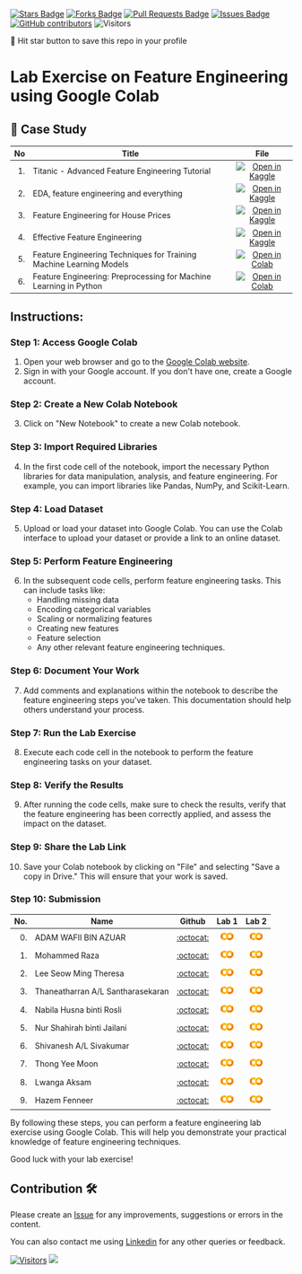 
<a href="https://github.com/drshahizan/Python_EDA/stargazers"><img src="https://img.shields.io/github/stars/drshahizan/Python_EDA" alt="Stars Badge"/></a>
<a href="https://github.com/drshahizan/Python_EDA/network/members"><img src="https://img.shields.io/github/forks/drshahizan/Python_EDA" alt="Forks Badge"/></a>
<a href="https://github.com/drshahizan/Python_EDA/pulls"><img src="https://img.shields.io/github/issues-pr/drshahizan/Python_EDA" alt="Pull Requests Badge"/></a>
<a href="https://github.com/drshahizan/Python_EDA/issues"><img src="https://img.shields.io/github/issues/drshahizan/Python_EDA" alt="Issues Badge"/></a>
<a href="https://github.com/drshahizan/Python_EDA/graphs/contributors"><img alt="GitHub contributors" src="https://img.shields.io/github/contributors/drshahizan/Python_EDA?color=2b9348"></a>
![Visitors](https://api.visitorbadge.io/api/visitors?path=https%3A%2F%2Fgithub.com%2Fdrshahizan%2FPython_EDA&labelColor=%23d9e3f0&countColor=%23697689&style=flat)

🌟 Hit star button to save this repo in your profile

# Lab Exercise on Feature Engineering using Google Colab

## 📖 Case Study
| No | Title   |  File |
| -----: | -----  | :------: | 
| 1. | Titanic - Advanced Feature Engineering Tutorial |  [![Open in Kaggle](https://img.shields.io/static/v1?label=&message=Kaggle&labelColor=grey&color=blue&logo=kaggle)](https://www.kaggle.com/code/gunesevitan/titanic-advanced-feature-engineering-tutorial) |
| 2. | EDA, feature engineering and everything |  [![Open in Kaggle](https://img.shields.io/static/v1?label=&message=Kaggle&labelColor=grey&color=blue&logo=kaggle)](https://www.kaggle.com/code/artgor/eda-feature-engineering-and-everything) |
| 3. | Feature Engineering for House Prices |  [![Open in Kaggle](https://img.shields.io/static/v1?label=&message=Kaggle&labelColor=grey&color=blue&logo=kaggle)](https://www.kaggle.com/code/ryanholbrook/feature-engineering-for-house-prices) |
| 4. | Effective Feature Engineering |  [![Open in Kaggle](https://img.shields.io/static/v1?label=&message=Kaggle&labelColor=grey&color=blue&logo=kaggle)](https://www.kaggle.com/code/rejasupotaro/effective-feature-engineering) |
| 5. | Feature Engineering Techniques for Training Machine Learning Models | [![Open in Colab](https://img.shields.io/static/v1?label=&message=Colab&labelColor=grey&color=blue&logo=google-colab)](https://colab.research.google.com/drive/1-H8ZfuemZAW_imWCVJPj_syfrZOnPAyT?usp=sharing) |
| 6. | Feature Engineering: Preprocessing for Machine Learning in Python | [![Open in Colab](https://img.shields.io/static/v1?label=&message=Colab&labelColor=grey&color=blue&logo=google-colab)](https://colab.research.google.com/github/goodboychan/chans_jupyter/blob/main/_notebooks/2020-07-09-04-Feature-Engineering.ipynb) |


## Instructions:

### Step 1: Access Google Colab

1. Open your web browser and go to the [Google Colab website](https://colab.research.google.com/).
2. Sign in with your Google account. If you don't have one, create a Google account.

### Step 2: Create a New Colab Notebook

3. Click on "New Notebook" to create a new Colab notebook.

### Step 3: Import Required Libraries

4. In the first code cell of the notebook, import the necessary Python libraries for data manipulation, analysis, and feature engineering. For example, you can import libraries like Pandas, NumPy, and Scikit-Learn.

### Step 4: Load Dataset

5. Upload or load your dataset into Google Colab. You can use the Colab interface to upload your dataset or provide a link to an online dataset.

### Step 5: Perform Feature Engineering

6. In the subsequent code cells, perform feature engineering tasks. This can include tasks like:
   - Handling missing data
   - Encoding categorical variables
   - Scaling or normalizing features
   - Creating new features
   - Feature selection
   - Any other relevant feature engineering techniques.

### Step 6: Document Your Work

7. Add comments and explanations within the notebook to describe the feature engineering steps you've taken. This documentation should help others understand your process.

### Step 7: Run the Lab Exercise

8. Execute each code cell in the notebook to perform the feature engineering tasks on your dataset.

### Step 8: Verify the Results

9. After running the code cells, make sure to check the results, verify that the feature engineering has been correctly applied, and assess the impact on the dataset.

### Step 9: Share the Lab Link

10. Save your Colab notebook by clicking on "File" and selecting "Save a copy in Drive." This will ensure that your work is saved.

### Step 10: Submission

| No.  | Name | Github |Lab 1 | Lab 2 |
| ---: | ----------------------------------------- | :----------------------: | :----------------------: | :----------------------: | 
| 0.   | ADAM WAFII BIN AZUAR                      |  [:octocat:](https://github.com/Jokeryde) |<a href=""><img src="../../../images/colab.png" width="24px" height="24px"></a> | <a href=""><img src="../../../images/colab.png" width="24px" height="24px"></a> | 
| 1.   | Mohammed Raza                      |  [:octocat:](https://github.com/DSRaza403) |<a href="https://github.com/DSRaza403/LAB-Tasks/tree/main/Lab%203"><img src="../../../images/colab.png" width="24px" height="24px"></a> | <a href="https://github.com/DSRaza403/LAB-Tasks/tree/main/Lab%203"><img src="../../../images/colab.png" width="24px" height="24px"></a> | 
| 2.   | Lee Seow Ming Theresa                      |  [:octocat:](https://github.com/Theresa20191/Theresa) |<a href="https://github.com/Theresa20191/Theresa/blob/af17e21812867c8dde7a08cfe9e447266e9d0062/UTM/Lab%20Exercise/Lab_3A_Feature_Engineering_Theresa.ipynb"><img src="../../../images/colab.png" width="24px" height="24px"></a> | <a href="https://github.com/Theresa20191/Theresa/blob/af17e21812867c8dde7a08cfe9e447266e9d0062/UTM/Lab%20Exercise/Lab_3B_Feature_Engineering_Theresa.ipynb"><img src="../../../images/colab.png" width="24px" height="24px"></a> | 
| 3.   | Thaneatharran A/L Santharasekaran           |  [:octocat:](https://github.com/Thaneatharran) |<a href="https://github.com/Thaneatharran/Thaneatharran/blob/main/Task/Lab%20Work/Lab_3A_Feature_Engineering_Techniques.ipynb"><img src="../../../images/colab.png" width="24px" height="24px"></a> | <a href="https://github.com/Thaneatharran/Thaneatharran/blob/main/Task/Lab%20Work/Lab_3B_Feature_Engineering_Techniques.ipynb"><img src="../../../images/colab.png" width="24px" height="24px"></a> | 
| 4.   | Nabila Husna binti Rosli           |  [:octocat:](https://github.com/rnabilahusna) |<a href="https://github.com/rnabilahusna/rnabilahusna/blob/main/BDM_assessment/EDA_Big_Data_Lab/Feature_Engineering_Lab3(a)_NabilaHusna.ipynb"><img src="../../../images/colab.png" width="24px" height="24px"></a> | <a href="https://github.com/rnabilahusna/rnabilahusna/blob/main/BDM_assessment/EDA_Big_Data_Lab/Feature_Engineering_Lab3(b)_NabilaHusna.ipynb"><img src="../../../images/colab.png" width="24px" height="24px"></a> | 
| 5.   | Nur Shahirah binti Jailani           |  [:octocat:](https://github.com/Shahirah00) |<a href="https://github.com/Shahirah00/Shahirah00/blob/main/Lab/Lab3A_FeatureEngineeringPreprocessing.ipynb"><img src="../../../images/colab.png" width="24px" height="24px"></a> | <a href="https://github.com/Shahirah00/Shahirah00/blob/main/Lab/Lab3B_FeatureEngineeringTechniques.ipynb"><img src="../../../images/colab.png" width="24px" height="24px"></a> |
| 6.   | Shivanesh A/L Sivakumar          |  [:octocat:](https://github.com/shivanesh31) |<a href="https://github.com/shivanesh31/Shivanesh/blob/240ef233967108408d5e0d1b20fa5d8f81810765/my_labs/titanic_advanced_feature_engineering_tutorial.ipynb"><img src="../../../images/colab.png" width="24px" height="24px"></a> | <a href="https://github.com/shivanesh31/Shivanesh/blob/240ef233967108408d5e0d1b20fa5d8f81810765/my_labs/Feature_Engineering_Techniques_for_ML.ipynb"><img src="../../../images/colab.png" width="24px" height="24px"></a> | 
| 7.   | Thong Yee Moon          |  [:octocat:](https://github.com/yeemoonthong) |<a href="https://github.com/yeemoonthong/yeemoon/blob/a62a2f34b5f4f089e2e46cfc843dcd4d8c775f02/BDM_submission/Lab3a__feature_engineering_for_house_prices.ipynb"><img src="../../../images/colab.png" width="24px" height="24px"></a> | <a href="https://github.com/yeemoonthong/yeemoon/blob/0a81154361ad5daaf44a2b7624c1576b60f65ce4/BDM_submission/Lab3b__Feature_Engineering_Techniques.ipynb"><img src="../../../images/colab.png" width="24px" height="24px"></a> | 
| 8.   | Lwanga Aksam        |  [:octocat:](https://github.com/aksamlwanga) |<a href="https://github.com/aksamlwanga/BDM/blob/main/EDA_Big_Data_Lab/EDA_Big_Data_Lab_3(a)_Lwanga_Aksam.ipynb"><img src="../../../images/colab.png" width="24px" height="24px"></a> | <a href="https://github.com/aksamlwanga/BDM/blob/main/EDA_Big_Data_Lab/EDA_Big_Data_Lab_3(b)_Lwanga_Aksam.ipynb"><img src="../../../images/colab.png" width="24px" height="24px"></a> |
| 9.   | Hazem Fenneer       |  [:octocat:](https://github.com/HazemFenneer) |<a href="https://github.com/HazemFenneer/BDM/blob/main/LabF_E/FeatureEngineeringPreprocessing.ipynb"><img src="../../../images/colab.png" width="24px" height="24px"></a> | <a href="https://github.com/HazemFenneer/BDM/blob/main/LabF_E/titanic_advanced_feature_engineering_tutorial.ipynb"><img src="../../../images/colab.png" width="24px" height="24px"></a> |

By following these steps, you can perform a feature engineering lab exercise using Google Colab. This will help you demonstrate your practical knowledge of feature engineering techniques.

Good luck with your lab exercise!



## Contribution 🛠️
Please create an [Issue](https://github.com/drshahizan/Python_EDA/issues) for any improvements, suggestions or errors in the content.

You can also contact me using [Linkedin](https://www.linkedin.com/in/drshahizan/) for any other queries or feedback.

[![Visitors](https://api.visitorbadge.io/api/visitors?path=https%3A%2F%2Fgithub.com%2Fdrshahizan&labelColor=%23697689&countColor=%23555555&style=plastic)](https://visitorbadge.io/status?path=https%3A%2F%2Fgithub.com%2Fdrshahizan)
![](https://hit.yhype.me/github/profile?user_id=81284918)


